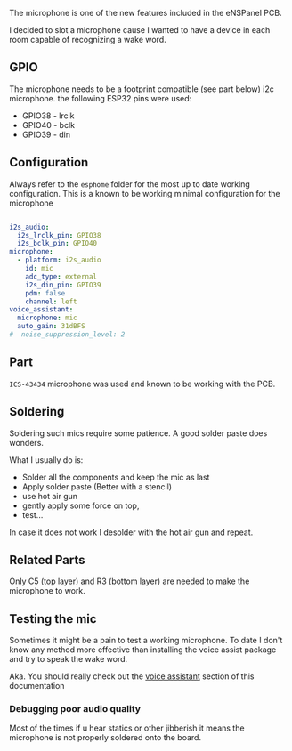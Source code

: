 The microphone is one of the new features included in the eNSPanel PCB. 

I decided to slot a microphone cause I wanted to have a device in each room capable of recognizing a wake word.

## GPIO

The microphone needs to be a footprint compatible (see part below) i2c microphone. the following ESP32 pins were used:

- GPIO38 - lrclk
- GPIO40 - bclk
- GPIO39 - din

## Configuration

Always refer to the `esphome` folder for the most up to date working configuration. This is a known to be working minimal configuration for the microphone

```yaml

i2s_audio:
  i2s_lrclk_pin: GPIO38
  i2s_bclk_pin: GPIO40
microphone:
  - platform: i2s_audio
    id: mic
    adc_type: external
    i2s_din_pin: GPIO39
    pdm: false
    channel: left
voice_assistant:
  microphone: mic
  auto_gain: 31dBFS
#  noise_suppression_level: 2
```

## Part

`ICS-43434` microphone was used and known to be working with the PCB.

## Soldering

Soldering such mics require some patience. A good solder paste does wonders.

What I usually do is:

- Solder all the components and keep the mic as last 
- Apply solder paste (Better with a stencil)
- use hot air gun
- gently apply some force on top,
- test...

In case it does not work I desolder with the hot air gun and repeat.

## Related Parts

Only C5 (top layer) and R3 (bottom layer) are needed to make the microphone to work. 

## Testing the mic

Sometimes it might be a pain to test a working microphone. To date I don't know any method more effective than installing the voice assist package and try to speak the wake word.

Aka. You should really check out the [voice assistant](/voice) section of this documentation

### Debugging poor audio quality

Most of the times if u hear statics or other jibberish it means the microphone is not properly soldered onto the board.
